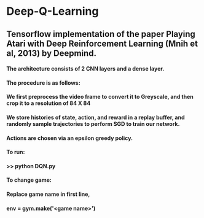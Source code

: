 # Deep-Q-Learning

## Tensorflow implementation of the paper Playing Atari with Deep Reinforcement Learning (Mnih et al, 2013) by Deepmind.

#### The architecture consists of 2 CNN layers and a dense layer.

#### The procedure is as follows:

#### We first preprocess the video frame to convert it to Greyscale, and then crop it to a resolution of 84 X 84
#### We store histories of state, action, and reward in a replay buffer, and randomly sample trajectories to perform SGD to train our network.  
#### Actions are chosen via an epsilon greedy policy.

#### To run:
#### >> python DQN.py

#### To change game:
#### Replace game name in first line,
#### env = gym.make('\<game name\>')

